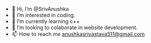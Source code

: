 - 👋 Hi, I’m @SrivAnushka
- 👀 I’m interested in coding.
- 🌱 I’m currently learning c++
- 💞️ I’m looking to colaborate in website development.
- 📫 How to reach me anushkasrivastava511@gmail.com

<!---
SrivAnushka/SrivAnushka is a ✨ special ✨ repository because its `README.md` (this file) appears on your GitHub profile.
You can click the Preview link to take a look at your changes.
--->
